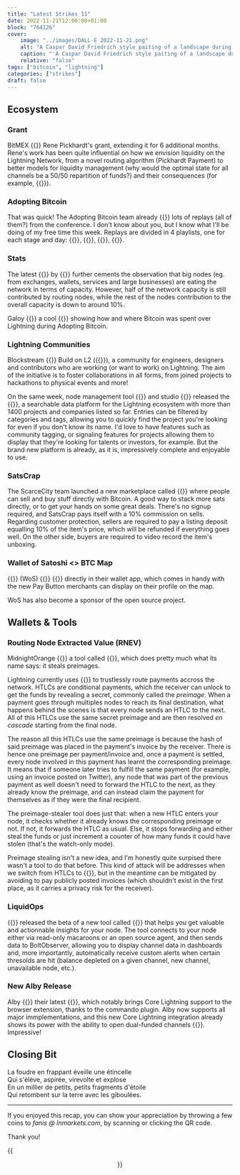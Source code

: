 ```yaml
---
title: "Latest Strikes 11"
date: 2022-11-21T12:00:00+01:00
block: "764126"
cover:
    image: "../images/DALL·E 2022-11-21.png"
    alt: "A Caspar David Friedrich style paiting of a landscape during a storm, with thunder, digital art"
    caption: "'A Caspar David Friedrich style paiting of a landscape during a storm, with thunder, digital art'. Generated with DALL·E."
    relative: "false"
tags: ["bitcoin", "lightning"]
categories: ["strikes"]
draft: false
---
```


## Ecosystem

### Grant

BitMEX {{<newtabref href="https://nitter.net/BitMEXResearch/status/1592093654814175232" title="renewed">}} Rene Pickhardt's grant, extending it for 6 additional months. Rene's work has been quite influential on how we envision liquidity on the Lightning Network, from a novel routing algorithm (Pickhardt Payment) to better models for liquidity management (why would the optimal state for all channels be a 50/50 repartition of funds?) and their consequences (for example, {{<newtabref href="../latest-strikes-3/#controling-flows-in-lightning-with-valves" title="flow control">}}).

### Adopting Bitcoin

That was quick! The Adopting Bitcoin team already {{<newtabref href="https://www.youtube.com/@adoptingbitcoin/videos" title="published">}} lots of replays (all of them?) from the conference. I don't know about you, but I know what I'll be doing of my free time this week. Replays are divided in 4 playlists, one for each stage and day: {{<newtabref href="https://www.youtube.com/watch?v=mECOICo9Aho&list=PLN2-dhqIYoj-VQ5b1NxJqlIlLgdxxdnW2" title="Bitfinex Stage Day 1">}}, {{<newtabref href="https://www.youtube.com/watch?v=Lzyv5heylDg&list=PLN2-dhqIYoj-lQMCggtrvbY5-y6Ak6O_W" title="Day 2">}}, {{<newtabref href="https://www.youtube.com/watch?v=5ckIrGXLTa0&list=PLN2-dhqIYoj-e3NwSpBRz9IodY6ZgDioa" title="Galoy Stage Day 1">}}, {{<newtabref href="https://www.youtube.com/watch?v=iJDgpoJSquI&list=PLN2-dhqIYoj_XZ4eZIbiHBWb_b9ipqk2x" title="Day 2">}}.

### Stats

The latest {{<newtabref href="https://nitter.lacontrevoie.fr/LN_Capital/status/1593761676578406400" title="LightningReport">}} by {{<newtabref href="https://ln.capital" title="LNCapital">}} further cements the observation that big nodes (eg. from exchanges, wallets, services and large businesses) are eating the network in terms of capacity. However, half of the network capacity is still contributed by routing nodes, while the rest of the nodes contribution to the overall capacity is down to around 10%.

Galoy {{<newtabref href="https://nitter.net/GaloyMoney/status/1593252426370277378" title="published">}} a cool {{<newtabref href="https://ab22-dashboard.vercel.app/" title="dashboard">}} showing how and where Bitcoin was spent over Lightning during Adopting Bitcoin.

### Lightning Communities

Blockstream {{<newtabref href="https://nitter.lacontrevoie.fr/Blockstream/status/1593351477246001152" title="lauched">}} Build on L2 ({{<newtabref href="https://www.buildonl2.com/" title="BOL2">}}), a community for engineers, designers and contributors who are working (or want to work) on Lightning. The aim of the initiative is to foster collaborations in all forms, from joined projects to hackathons to physical events and more!

On the same week, node management tool {{<newtabref href="https://bolt.observer/" title="BoltObserver">}} and studio {{<newtabref href="https://peakshift.com/" title="PeakShift">}} released the {{<newtabref href="https://www.lightning-landscape.net/projects" title="Lightning Landscape">}}, a searchable data platform for the Lightning ecosystem with more than 1400 projects and companies listed so far. Entries can be filtered by categories and tags, allowing you to quickly find the project you're looking for even if you don't know its name. I'd love to have features such as community tagging, or signaling features for projects allowing them to display that they're looking for talents or investors, for example. But the brand new platform is already, as it is, impressively complete and enjoyable to use.

### SatsCrap

The ScarceCity team launched a new marketplace called {{<newtabref href="https://satscrap.com/" title="SatsCrap">}} where people can sell and buy stuff directly with Bitcoin. A good way to stack more sats directly, or to get your hands on some great deals. There's no signup required, and SatsCrap pays itself with a 10% commission on sells. Regarding customer protection, sellers are required to pay a listing deposit equalling 10% of the item's price, which will be refunded if everything goes well. On the other side, buyers are required to video record the item's unboxing.

### Wallet of Satoshi <> BTC Map

{{<newtabref href="https://www.walletofsatoshi.com/" title="Wallet of Satoshi">}} (WoS) {{<newtabref href="https://nitter.net/BTCMapDotOrg/status/1592955842185289728" title="integrated">}} {{<newtabref href="https://btcmap.org" title="BTC Map">}} directly in their wallet app, which comes in handy with the new Pay Button merchants can display on their profile on the map.

WoS has also become a sponsor of the open source project.

## Wallets & Tools

### Routing Node Extracted Value (RNEV)

MidnightOrange {{<newtabref href="https://stacker.news/items/95480" title="announced">}} a tool called {{<newtabref href="https://github.com/dark-ln/preimage-stealer" title="preimage-stealer">}}, which does pretty much what its name says: it steals preimages.

Lightning currently uses {{<newtabref href="https://www.youtube.com/watch?v=-JC4mkq7H48" title="HTLCs">}} to trustlessly route payments accross the network. HTLCs are conditional payments, which the receiver can unlock to get the funds by revealing a secret, commonly called the *preimage*. When a payment goes through multiples nodes to reach its final destination, what happens behind the scenes is that every node sends an HTLC to the next. All of this HTLCs use the same secret preimage and are then resolved *en cascade* starting from the final node.

The reason all this HTLCs use the same preimage is because the hash of said preimage was placed in the payment's invoice by the receiver. There is hence one preimage per payment/invoice and, once a payment is settled, every node involved in this payment has learnt the corresponding preimage. It means that if someone later tries to fulfill the same payment (for example, using an invoice posted on Twitter), any node that was part of the previous payment as well doesn't need to forward the HTLC to the next, as they already know the preimage, and can instead claim the payment for themselves as if they were the final recipient.

The preimage-stealer tool does just that: when a new HTLC enters your node, it checks whether it already knows the corresponding preimage or not. If not, it forwards the HTLC as usual. Else, it stops forwarding and either steal the funds or just increment a counter of how many funds it could have stolen (that's the watch-only mode).

Preimage stealing isn't a new idea, and I'm honestly quite surpised there wasn't a tool to do that before. This kind of attack will be addresses when we switch from HTLCs to {{<newtabref href="../ptlcs/" title="PTLCs">}}, but in the meantime can be mitigated by avoiding to pay publicly posted invoices (which shouldn't exist in the first place, as it carries a privacy risk for the receiver).

### LiquidOps

{{<newtabref href="https://bolt.observer" title="BoltObserver">}} released the beta of a new tool called {{<newtabref href="https://nitter.lacontrevoie.fr/BoltObserver/status/1592895461995970560" title="LiquidOps">}} that helps you get valuable and actionnable insights for your node. The tool connects to your node either via read-only macaroons or an open source agent, and then sends data to BoltObserver, allowing you to display channel data in dashboards and, more importantly, automatically receive custom alerts when certain thresolds are hit (balance depleted on a given channel, new channel, unavailable node, etc.).

### New Alby Release

Alby {{<newtabref href="https://nitter.net/getAlby/status/1592584723981041664" title="published">}} their latest {{<newtabref href="https://github.com/getAlby/lightning-browser-extension/releases/tag/v1.19.0" title="release">}}, which notably brings Core Lightning support to the browser extension, thanks to the commando plugin. Alby now supports all major immplementations, and this new Core Lightning integration already shows its power with the ability to open dual-funded channels {{<newtabref href="https://nitter.lacontrevoie.fr/getAlby/status/1593266388528922626" title="in the browser">}}. Impressive!

## Closing Bit

La foudre en frappant éveille une étincelle\
Qui s'élève, aspirée, virevolte et explose\
En un millier de petits, petits fragments d'étoile\
Qui retombent sur la terre avec les giboulées.

---

If you enjoyed this recap, you can show your appreciation by throwing a few coins to *fanis @ lnmarkets.com*, by scanning or clicking the QR code.

Thank you!

{{<figure align=center src="../../images/lnm_lnurl.png" link="lightning:fanis@lnmarkets.com">}}